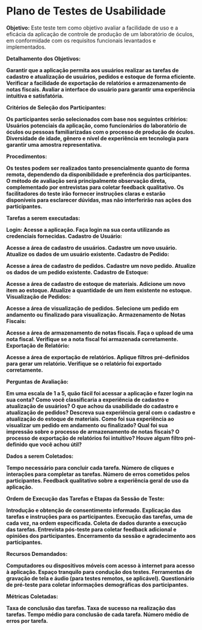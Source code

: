 # Plano de Testes de Usabilidade

<b>Objetivo:</b> Este teste tem como objetivo avaliar a facilidade de uso e a eficácia da aplicação de controle de produção de um laboratório de óculos, em conformidade com os requisitos funcionais levantados e implementados.

<b>Detalhamento dos Objetivos:<b>

Garantir que a aplicação permita aos usuários realizar as tarefas de cadastro e atualização de usuários, pedidos e estoque de forma eficiente.
Verificar a facilidade de exportação de relatórios e armazenamento de notas fiscais.
Avaliar a interface do usuário para garantir uma experiência intuitiva e satisfatória.

<b>Critérios de Seleção dos Participantes:<b>

Os participantes serão selecionados com base nos seguintes critérios:
Usuários potenciais da aplicação, como funcionários do laboratório de óculos ou pessoas familiarizadas com o processo de produção de óculos.
Diversidade de idade, gênero e nível de experiência em tecnologia para garantir uma amostra representativa.

<b>Procedimentos:</b>

Os testes podem ser realizados tanto presencialmente quanto de forma remota, dependendo da disponibilidade e preferência dos participantes.
O método de avaliação será principalmente observação direta, complementado por entrevistas para coletar feedback qualitativo.
Os facilitadores do teste irão fornecer instruções claras e estarão disponíveis para esclarecer dúvidas, mas não interferirão nas ações dos participantes.

<b>Tarefas a serem executadas:</b>

<b>Login:</b>
Acesse a aplicação.
Faça login na sua conta utilizando as credenciais fornecidas.
Cadastro de Usuário:

<b>Acesse a área de cadastro de usuários.</b>
Cadastre um novo usuário.
Atualize os dados de um usuário existente.
Cadastro de Pedido:

<b>Acesse a área de cadastro de pedidos.</b>
Cadastre um novo pedido.
Atualize os dados de um pedido existente.
Cadastro de Estoque:

<b>Acesse a área de cadastro de estoque de materiais.<b/>
Adicione um novo item ao estoque.
Atualize a quantidade de um item existente no estoque.
Visualização de Pedidos:

<b>Acesse a área de visualização de pedidos.</b>
Selecione um pedido em andamento ou finalizado para visualização.
Armazenamento de Notas Fiscais:

<b>Acesse a área de armazenamento de notas fiscais.</b>
Faça o upload de uma nota fiscal.
Verifique se a nota fiscal foi armazenada corretamente.
Exportação de Relatório:

<b>Acesse a área de exportação de relatórios.</b>
Aplique filtros pré-definidos para gerar um relatório.
Verifique se o relatório foi exportado corretamente.

<b>Perguntas de Avaliação:</b>

Em uma escala de 1 a 5, quão fácil foi acessar a aplicação e fazer login na sua conta?
Como você classificaria a experiência de cadastro e atualização de usuários?
O que achou da usabilidade do cadastro e atualização de pedidos?
Descreva sua experiência geral com o cadastro e atualização do estoque de materiais.
Como foi sua experiência ao visualizar um pedido em andamento ou finalizado?
Qual foi sua impressão sobre o processo de armazenamento de notas fiscais?
O processo de exportação de relatórios foi intuitivo? Houve algum filtro pré-definido que você achou útil?


<b>Dados a serem Coletados:</b>

Tempo necessário para concluir cada tarefa.
Número de cliques e interações para completar as tarefas.
Número de erros cometidos pelos participantes.
Feedback qualitativo sobre a experiência geral de uso da aplicação.

<b>Ordem de Execução das Tarefas e Etapas da Sessão de Teste:</b>

Introdução e obtenção de consentimento informado.
Explicação das tarefas e instruções para os participantes.
Execução das tarefas, uma de cada vez, na ordem especificada.
Coleta de dados durante a execução das tarefas.
Entrevista pós-teste para coletar feedback adicional e opiniões dos participantes.
Encerramento da sessão e agradecimento aos participantes.

<b>Recursos Demandados:</b>

Computadores ou dispositivos móveis com acesso à internet para acesso à aplicação.
Espaço tranquilo para condução dos testes.
Ferramentas de gravação de tela e áudio (para testes remotos, se aplicável).
Questionário de pré-teste para coletar informações demográficas dos participantes.

<b>Métricas Coletadas:</b>

Taxa de conclusão das tarefas.
Taxa de sucesso na realização das tarefas.
Tempo médio para conclusão de cada tarefa.
Número médio de erros por tarefa.
